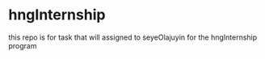 # hngInternship
this repo is for task that will assigned to seyeOlajuyin for the hngInternship program
